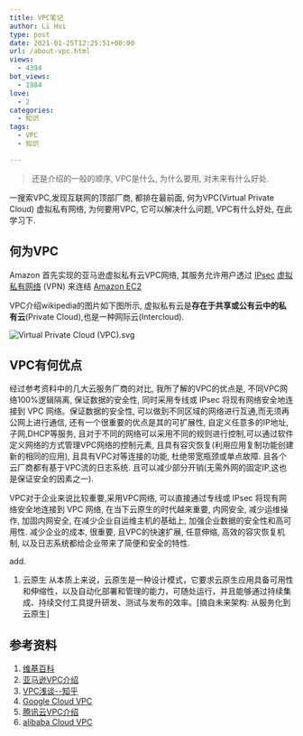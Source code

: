 ```yaml
---
title: VPC笔记
author: Li Hui
type: post
date: 2021-01-25T12:25:51+00:00
url: /about-vpc.html
views:
  - 4394
bot_views:
  - 1984
love:
  - 2
categories:
  - 知识
tags:
  - VPC
  - 知识

---
```

> 还是介绍的一般的顺序, VPC是什么, 为什么要用, 对未来有什么好处. 

一搜索VPC,发现互联网的顶部厂商, 都排在最前面, 何为VPC(Virtual Private Cloud) 虚拟私有网络, 为何要用VPC, 它可以解决什么问题, VPC有什么好处, 在此学习下.

## 何为VPC

Amazon 首先实现的亚马逊虚拟私有云VPC网络, 其服务允许用户透过 <a class="wp-editor-md-post-content-link" href="https://zh.wikipedia.org/wiki/IPsec" target="_blank"  rel="nofollow" >IPsec</a> <a class="wp-editor-md-post-content-link" href="https://zh.wikipedia.org/wiki/虛擬私有網路" target="_blank"  rel="nofollow" >虚拟私有网络</a> (VPN) 来连结 <a class="wp-editor-md-post-content-link" href="https://zh.wikipedia.org/wiki/Amazon_EC2" target="_blank"  rel="nofollow" >Amazon EC2</a>

VPC介绍wikipedia的图片如下图所示, 虚拟私有云是**存在于共享或公有云中的私有云**(Private Cloud),也是一种网际云(Intercloud).

![Virtual Private Cloud (VPC).svg][1] 

## VPC有何优点

经过参考资料中的几大云服务厂商的对比, 我所了解的VPC的优点是, 不同VPC网络100%逻辑隔离, 保证数据的安全性, 同时采用专线或 IPsec 将现有网络安全地连接到 VPC 网络。保证数据的安全性, 可以做到不同区域的网络进行互通,而无须再公网上进行通信, 还有一个很重要的优点是其的可扩展性, 自定义任意多的IP地址,子网,DHCP等服务, 且对于不同的网络可以采用不同的规则进行控制,可以通过软件定义网络的方式管理VPC网络的控制元素, 且具有容灾恢复(利用应用复制功能创建新的相同的应用), 且具有VPC对等连接的功能, 杜绝带宽瓶颈或单点故障. 且各个云厂商都有基于VPC流的日志系统. 且可以减少部分开销(无需外网的固定IP,这也是保证安全的因素之一).

VPC对于企业来说比较重要,采用VPC网络, 可以直接通过专线或 IPsec 将现有网络安全地连接到 VPC 网络, 在当下云原生的时代越来重要, 内网安全, 减少运维操作, 加固内网安全, 在减少企业自运维主机的基础上, 加强企业数据的安全性和高可用性. 减少企业的成本, 很重要, 且VPC的快速扩展, 任意伸缩, 高效的容灾恢复机制, 以及日志系统都给企业带来了简便和安全的特性.

add.

  1. 云原生 从本质上来说，云原生是一种设计模式，它要求云原生应用具备可用性和伸缩性，以及自动化部署和管理的能力，可随处运行，并且能够通过持续集成、持续交付工具提升研发、测试与发布的效率。[摘自未来架构: 从服务化到云原生]

## 参考资料

  1. <a class="wp-editor-md-post-content-link" href="https://zh.wikipedia.org/wiki/%E8%99%9B%E6%93%AC%E7%A7%81%E6%9C%89%E9%9B%B2" target="_blank"  rel="nofollow" >维基百科</a>
  2. <a class="wp-editor-md-post-content-link" href="https://amazonaws-china.com/tw/vpc/" target="_blank"  rel="nofollow" >亚马逊VPC介绍</a>
  3. <a class="wp-editor-md-post-content-link" href="https://zhuanlan.zhihu.com/p/33658624" target="_blank"  rel="nofollow" >VPC浅谈--知乎</a>
  4. <a class="wp-editor-md-post-content-link" href="https://cloud.google.com/vpc?hl=zh-cn" target="_blank"  rel="nofollow" >Google Cloud VPC</a>
  5. <a class="wp-editor-md-post-content-link" href="https://cloud.tencent.com/product/vpc" target="_blank"  rel="nofollow" >腾讯云VPC介绍</a>
  6. <a class="wp-editor-md-post-content-link" href="https://www.alibabacloud.com/zh/product/vpc" target="_blank"  rel="nofollow" >alibaba Cloud VPC</a>

 [1]: https://image-cdn-1253731526.cos.ap-beijing.myqcloud.com/img/Virtual_Private_Cloud_(VPC).svg.png